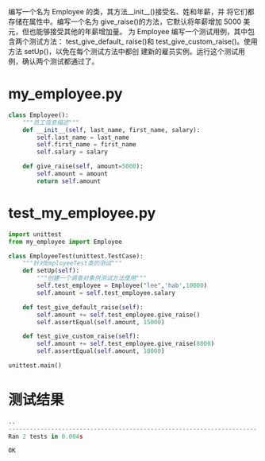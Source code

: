 编写一个名为 Employee 的类，其方法__init__()接受名、姓和年薪，并
将它们都存储在属性中。编写一个名为 give_raise()的方法，它默认将年薪增加 5000
美元，但也能够接受其他的年薪增加量。
为 Employee 编写一个测试用例，其中包含两个测试方法： test_give_default_
raise()和 test_give_custom_raise()。使用方法 setUp()，以免在每个测试方法中都创
建新的雇员实例。运行这个测试用例，确认两个测试都通过了。
# my_employee.py
```python
class Employee():
    """员工信息描述"""
    def __init__(self, last_name, first_name, salary):
        self.last_name = last_name
        self.first_name = first_name
        self.salary = salary

    def give_raise(self, amount=5000):
        self.amount = amount
        return self.amount
```
# test_my_employee.py
```python
import unittest
from my_employee import Employee

class EmployeeTest(unittest.TestCase):
    """针对EmployeeTest类的测试"""
    def setUp(self):
        """创建一个调查对象供测试方法使用"""
        self.test_employee = Employee("lee",'hab',10000)
        self.amount = self.test_employee.salary

    def test_give_default_raise(self):
        self.amount += self.test_employee.give_raise()
        self.assertEqual(self.amount, 15000)

    def test_give_custom_raise(self):
        self.amount += self.test_employee.give_raise(8000)
        self.assertEqual(self.amount, 18000)

unittest.main()   
```
# 测试结果
```python
..
----------------------------------------------------------------------
Ran 2 tests in 0.004s

OK
```
